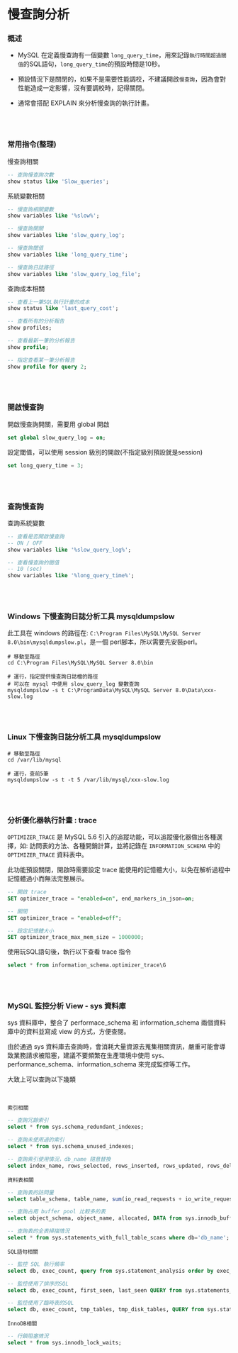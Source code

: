 # 慢查詢分析

### 概述
* MySQL 在定義慢查詢有一個變數 `long_query_time`，用來記錄`執行時間超過閾值`的SQL語句，`long_query_time`的預設時間是10秒。

* 預設情況下是關閉的，如果不是需要性能調校，不建議開啟`慢查詢`，因為會對性能造成一定影響，沒有要調校時，記得關閉。

* 通常會搭配 EXPLAIN 來分析慢查詢的執行計畫。

<br/>

<br/>

### 常用指令(整理)

慢查詢相關
```sql
-- 查詢慢查詢次數
show status like 'Slow_queries';
```

系統變數相關
```sql
-- 慢查詢相關變數
show variables like '%slow%';

-- 慢查詢開關
show variables like 'slow_query_log';

-- 慢查詢閾值
show variables like 'long_query_time';

-- 慢查詢日誌路徑
show variables like 'slow_query_log_file';
```


查詢成本相關
```sql
-- 查看上一筆SQL執行計畫的成本
show status like 'last_query_cost';

-- 查看所有的分析報告
show profiles;

-- 查看最新一筆的分析報告
show profile;

-- 指定查看某一筆分析報告
show profile for query 2;
```

<br/>

<br/>

### 開啟慢查詢
開啟慢查詢開關，需要用 global 開啟
```sql
set global slow_query_log = on;
```

設定閾值，可以使用 session 級別的開啟(不指定級別預設就是session)
```sql
set long_query_time = 3;
```

<br/>

<br/>

### 查詢慢查詢


查詢系統變數
```sql
-- 查看是否開啟慢查詢
-- ON / OFF
show variables like '%slow_query_log%';

-- 查看慢查詢的閾值
-- 10 (sec)
show variables like '%long_query_time%';

```

<br/>

<br/>

### Windows 下慢查詢日誌分析工具 mysqldumpslow

此工具在 windows 的路徑在: `C:\Program Files\MySQL\MySQL Server 8.0\bin\mysqldumpslow.pl`，是一個 perl腳本，所以需要先安裝perl。

```shell
# 移動至路徑
cd C:\Program Files\MySQL\MySQL Server 8.0\bin

# 運行，指定提供慢查詢日誌檔的路徑
# 可以在 mysql 中使用 slow_query_log 變數查詢
mysqldumpslow -s t C:\ProgramData\MySQL\MySQL Server 8.0\Data\xxx-slow.log
```

<br/>

<br/>

### Linux 下慢查詢日誌分析工具 mysqldumpslow

```shell
# 移動至路徑
cd /var/lib/mysql

# 運行，查前5筆
mysqldumpslow -s t -t 5 /var/lib/mysql/xxx-slow.log
```

<br/>

<br/>

### 分析優化器執行計畫 : trace

`OPTIMIZER_TRACE` 是 MySQL 5.6 引入的追蹤功能，可以追蹤優化器做出各種選擇，如: 訪問表的方法、各種開銷計算，並將記錄在 `INFORMATION_SCHEMA` 中的 `OPTIMIZER_TRACE` 資料表中。

此功能預設關閉，開啟時需要設定 trace 能使用的記憶體大小，以免在解析過程中記憶體過小而無法完整展示。

```sql
-- 開啟 trace
SET optimizer_trace = "enabled=on", end_markers_in_json=on;

-- 關閉
SET optimizer_trace = "enabled=off";

-- 設定記憶體大小
SET optimizer_trace_max_mem_size = 1000000;
```

使用玩SQL語句後，執行以下查看 trace 指令

```sql
select * from information_schema.optimizer_trace\G
```

<br/>

<br/>

### MySQL 監控分析 View - sys 資料庫

sys 資料庫中，整合了 performace_schema 和 information_schema 兩個資料庫中的資料並寫成 view 的方式，方便查閱。

由於通過 sys 資料庫去查詢時，會消耗大量資源去蒐集相關資訊，嚴重可能會導致業務請求被阻塞，建議不要頻繁在生產環境中使用 sys、performance_schema、information_schema 來完成監控等工作。

大致上可以查詢以下幾類

<br/>

`索引相關`
```sql
-- 查詢冗餘索引
select * from sys.schema_redundant_indexes;

-- 查詢未使用過的索引
select * from sys.schema_unused_indexes;

-- 查詢索引使用情況，db_name 隨意替換
select index_name, rows_selected, rows_inserted, rows_updated, rows_deleted from sys.schema_index_statistics where table_schema = 'db_name';
```

`資料表相關`
```sql
-- 查詢表的訪問量
select table_schema, table_name, sum(io_read_requests + io_write_requests) as io from sys.schema_table_statistics group by table_schema, table_name order by io desc;

-- 查詢占用 buffer pool 比較多的表
select object_schema, object_name, allocated, DATA from sys.innodb_buffer_stats_by_table order by allocated limit 10;

-- 查詢表的全表掃描情況
select * from sys.statements_with_full_table_scans where db='db_name';
```

`SQL語句相關`
```sql
-- 監控 SQL 執行頻率
select db, exec_count, query from sys.statement_analysis order by exec_count desc;

-- 監控使用了排序的SQL
select db, exec_count, first_seen, last_seen QUERY from sys.statements_with_sorting;

-- 監控使用了臨時表的SQL
select db, exec_count, tmp_tables, tmp_disk_tables, QUERY from sys.statement_analysis where tmp_tables > 0 or tmp_disk_tables > 0 order by (tmp_tables + tmp_disk_tables) desc;
```

`InnoDB相關`
```sql
-- 行鎖阻塞情況
select * from sys.innodb_lock_waits;
```